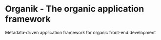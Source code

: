 # Organik - The organic application framework

Metadata-driven application framework for organic front-end development
